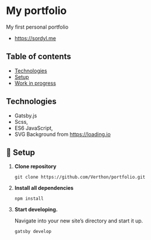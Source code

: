 # My portfolio

My first personal portfolio
- https://sordyl.me


## Table of contents
* [Technologies](#technologies)
* [Setup](#setup)
* [Work in progress](#work-in-progress)

## Technologies
- Gatsby.js
- Scss,
- ES6 JavaScript,
- SVG Background from https://loading.io

## 🚀 Setup

1. **Clone repository**
    ```shell
    git clone https://github.com/Verthon/portfolio.git
    ```
2.  **Install all dependencies**
    ```shell
    npm install
    ```
3.  **Start developing.**

    Navigate into your new site’s directory and start it up.

    ```shell
    gatsby develop
    ```
